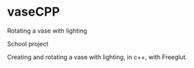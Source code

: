 # vaseCPP
Rotating a vase with lighting



School project

Creating and rotating a vase with lighting, in c++, with Freeglut.
